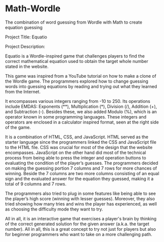 # Math-Wordle
The combination of word guessing from Wordle with Math to create equation guessing

Project Title: Equatio

Project Description:

Equatio is a Wordle-inspired game that challenges players to find the correct mathematical equation used to obtain the target whole number stated in the website. 

This game was inspired from a YouTube tutorial on how to make a clone of the Wordle game. The programmers explored how to change guessing words into guessing equations by reading and trying out what they learned from the Internet. 

It encompasses various integers ranging from -10 to 250. Its operations include EMDAS: Exponents (**), Multiplication (*), Division (/), Addition (+), and Subtraction (-). Besides these, we also added Modulo (%), which is an operator known in some programming languages. These integers and operators are enclosed in a calculator inspired format, seen at the right side of the game.

It is a combination of HTML, CSS, and JavaScript. HTML served as the starter language since the programmers linked the CSS and JavaScript file to the HTML file. CSS was crucial for most of the design that the website encompasses. JavaScript  on the other hand did most of the technical process from being able to press the integer and operation buttons to evaluating the condition of the player’s guesses. The programmers decided on making the guessing portion 7 columns and 7 rows for more chances of winning. Beside the 7 columns are two more columns consisting of an equal sign and the evaluated answer for the equation they guessed, making it a total of 9 columns and 7 rows.   

The programmers also tried to plug in some features like being able to see the player’s high score (winning with lesser guesses). Moreover, they also tried showing how many tries and wins the player has experienced, as well as choosing the difficulty mode they want to try. 

All in all, it is an interactive game that exercises a player's brain by thinking of the correct generated solution for the given answer (a.k.a. the target number). All in all, this is a great concept to try not just for players but also for beginner programmers who want to take on a more challenging path.
